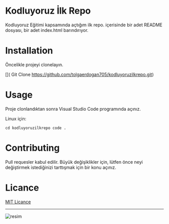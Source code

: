# Kodluyoruz İlk Repo

Kodluyoruz Eğitimi kapsamında açtığım ilk repo. içerisinde bir adet README dosyası, bir adet index.html barındırıyor.


# Installation

Öncelikle projeyi clonelayın.

[]( Git Clone https://github.com/tolgaerdogan705/kodluyoruzilkrepo.git)


# Usage

Proje clonlandıktan sonra Visual Studio Code programında açınız.

Linux için:

 ``` cd kodluyoruzilkrepo code .  ```



# Contributing

Pull requesler kabul edilir. Büyük değişiklikler için, lütfen önce neyi değiştirmek istediğinizi tarttışmak için bir konu açınız.

# Licance

[MIT Licance](https://github.com/tolgaerdogan705/kodluyoruzilkrepo/blob/main/LICENSE)

------------------------------------------------------------------
![resim](https://raw.githubusercontent.com/Kodluyoruz/taskforce/git/git/markdown-nedir-nasil-kullaniriz-/figures/kodluyoruz_logo.jpg)
